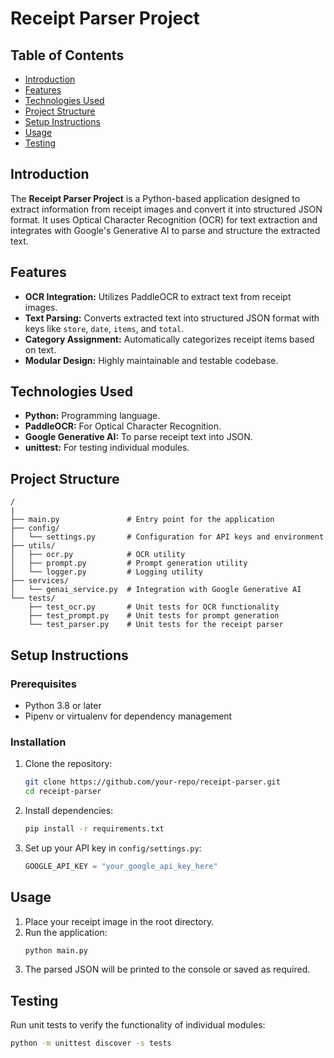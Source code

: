 # Receipt Parser Project

## Table of Contents
- [Introduction](#introduction)
- [Features](#features)
- [Technologies Used](#technologies-used)
- [Project Structure](#project-structure)
- [Setup Instructions](#setup-instructions)
- [Usage](#usage)
- [Testing](#testing)

## Introduction
The **Receipt Parser Project** is a Python-based application designed to extract information from receipt images and convert it into structured JSON format. It uses Optical Character Recognition (OCR) for text extraction and integrates with Google's Generative AI to parse and structure the extracted text.

## Features
- **OCR Integration:** Utilizes PaddleOCR to extract text from receipt images.
- **Text Parsing:** Converts extracted text into structured JSON format with keys like `store`, `date`, `items`, and `total`.
- **Category Assignment:** Automatically categorizes receipt items based on text.
- **Modular Design:** Highly maintainable and testable codebase.

## Technologies Used
- **Python:** Programming language.
- **PaddleOCR:** For Optical Character Recognition.
- **Google Generative AI:** To parse receipt text into JSON.
- **unittest:** For testing individual modules.

## Project Structure
```
/
|
├── main.py               # Entry point for the application
├── config/
│   └── settings.py       # Configuration for API keys and environment
├── utils/
│   ├── ocr.py            # OCR utility
│   ├── prompt.py         # Prompt generation utility
│   └── logger.py         # Logging utility
├── services/
│   └── genai_service.py  # Integration with Google Generative AI
└── tests/
    ├── test_ocr.py       # Unit tests for OCR functionality
    ├── test_prompt.py    # Unit tests for prompt generation
    └── test_parser.py    # Unit tests for the receipt parser
```

## Setup Instructions
### Prerequisites
- Python 3.8 or later
- Pipenv or virtualenv for dependency management

### Installation
1. Clone the repository:
   ```bash
   git clone https://github.com/your-repo/receipt-parser.git
   cd receipt-parser
   ```
2. Install dependencies:
   ```bash
   pip install -r requirements.txt
   ```
3. Set up your API key in `config/settings.py`:
   ```python
   GOOGLE_API_KEY = "your_google_api_key_here"
   ```

## Usage
1. Place your receipt image in the root directory.
2. Run the application:
   ```bash
   python main.py
   ```
3. The parsed JSON will be printed to the console or saved as required.

## Testing
Run unit tests to verify the functionality of individual modules:
```bash
python -m unittest discover -s tests
```
